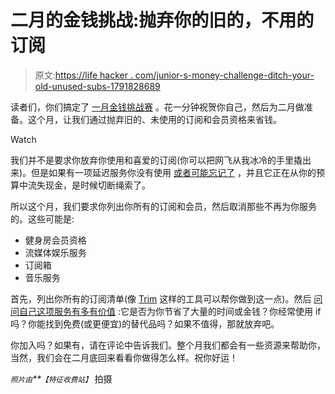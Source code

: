 # 二月的金钱挑战:抛弃你的旧的，不用的订阅

> 原文:[https://life hacker . com/junior-s-money-challenge-ditch-your-old-unused-subs-1791828689](https://lifehacker.com/february-s-money-challenge-ditch-your-old-unused-subs-1791828689)

读者们，你们搞定了 [一月金钱挑战赛](http://twocents.lifehacker.com/how-d-you-do-during-the-january-money-challenge-1791754292#_ga=1.221743640.1268082208.1431441811) 。花一分钟祝贺你自己，然后为二月做准备。这个月，让我们通过抛弃旧的、未使用的订阅和会员资格来省钱。

Watch

我们并不是要求你放弃你使用和喜爱的订阅(你可以把网飞从我冰冷的手里撬出来)。但是如果有一项延迟服务你没有使用 [或者可能忘记了](https://lifehacker.com/how-to-turn-off-the-automatic-subscription-renewal-in-a-1714905341) ，并且它正在从你的预算中流失现金，是时候切断绳索了。

所以这个月，我们要求你列出你所有的订阅和会员，然后取消那些不再为你服务的。这些可能是:

*   健身房会员资格
*   流媒体娱乐服务
*   订阅箱
*   音乐服务

首先，列出你所有的订阅清单(像 [Trim](http://asktrim.com) 这样的工具可以帮你做到这一点)。然后 [问问自己这项服务有多有价值](http://twocents.lifehacker.com/ask-these-four-questions-to-cut-back-on-unnecessary-sub-1714786196#_ga=1.188604968.1268082208.1431441811) :它是否为你节省了大量的时间或金钱？你经常使用 if 吗？你能找到免费(或更便宜)的替代品吗？如果不值得，那就放弃吧。

你加入吗？如果有，请在评论中告诉我们。整个月我们都会有一些资源来帮助你，当然，我们会在二月底回来看看你做得怎么样。祝你好运！

*<small>照片由</small>**<small>【特征收费站】</small>*
拍摄